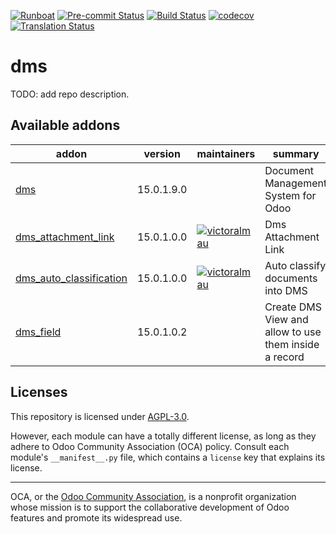 
[![Runboat](https://img.shields.io/badge/runboat-Try%20me-875A7B.png)](https://runboat.odoo-community.org/builds?repo=OCA/dms&target_branch=15.0)
[![Pre-commit Status](https://github.com/OCA/dms/actions/workflows/pre-commit.yml/badge.svg?branch=15.0)](https://github.com/OCA/dms/actions/workflows/pre-commit.yml?query=branch%3A15.0)
[![Build Status](https://github.com/OCA/dms/actions/workflows/test.yml/badge.svg?branch=15.0)](https://github.com/OCA/dms/actions/workflows/test.yml?query=branch%3A15.0)
[![codecov](https://codecov.io/gh/OCA/dms/branch/15.0/graph/badge.svg)](https://codecov.io/gh/OCA/dms)
[![Translation Status](https://translation.odoo-community.org/widgets/dms-15-0/-/svg-badge.svg)](https://translation.odoo-community.org/engage/dms-15-0/?utm_source=widget)

<!-- /!\ do not modify above this line -->

# dms

TODO: add repo description.

<!-- /!\ do not modify below this line -->

<!-- prettier-ignore-start -->

[//]: # (addons)

Available addons
----------------
addon | version | maintainers | summary
--- | --- | --- | ---
[dms](dms/) | 15.0.1.9.0 |  | Document Management System for Odoo
[dms_attachment_link](dms_attachment_link/) | 15.0.1.0.0 | [![victoralmau](https://github.com/victoralmau.png?size=30px)](https://github.com/victoralmau) | Dms Attachment Link
[dms_auto_classification](dms_auto_classification/) | 15.0.1.0.0 | [![victoralmau](https://github.com/victoralmau.png?size=30px)](https://github.com/victoralmau) | Auto classify documents into DMS
[dms_field](dms_field/) | 15.0.1.0.2 |  | Create DMS View and allow to use them inside a record

[//]: # (end addons)

<!-- prettier-ignore-end -->

## Licenses

This repository is licensed under [AGPL-3.0](LICENSE).

However, each module can have a totally different license, as long as they adhere to Odoo Community Association (OCA)
policy. Consult each module's `__manifest__.py` file, which contains a `license` key
that explains its license.

----
OCA, or the [Odoo Community Association](http://odoo-community.org/), is a nonprofit
organization whose mission is to support the collaborative development of Odoo features
and promote its widespread use.
